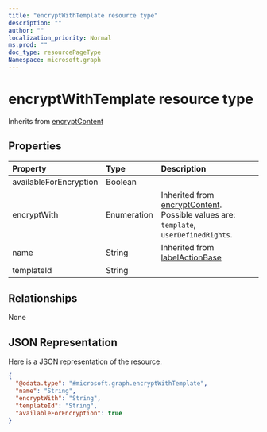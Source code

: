 ```yaml
---
title: "encryptWithTemplate resource type"
description: ""
author: ""
localization_priority: Normal
ms.prod: ""
doc_type: resourcePageType
Namespace: microsoft.graph
---
```



# encryptWithTemplate resource type




Inherits from [encryptContent](../resources/encryptContent.md)

## Properties
|Property|Type|Description|
|:---|:---|:---|
|availableForEncryption|Boolean||
|encryptWith|Enumeration| Inherited from [encryptContent](../resources/encryptContent.md). Possible values are: `template`, `userDefinedRights`.|
|name|String| Inherited from [labelActionBase](../resources/labelActionBase.md)|
|templateId|String||

## Relationships
None

## JSON Representation
Here is a JSON representation of the resource.
<!-- {
  "blockType": "resource",
  "@odata.type": "microsoft.graph.encryptWithTemplate"
}
-->
``` json
{
  "@odata.type": "#microsoft.graph.encryptWithTemplate",
  "name": "String",
  "encryptWith": "String",
  "templateId": "String",
  "availableForEncryption": true
}
```

